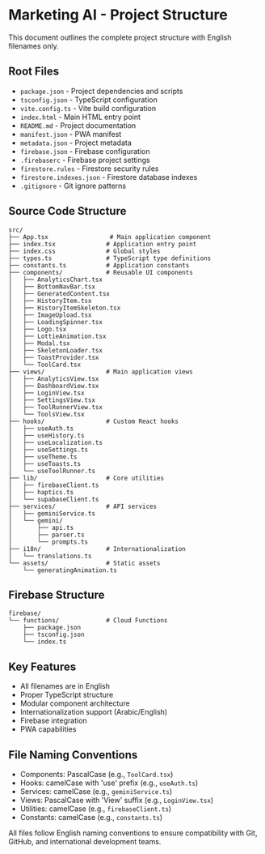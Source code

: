 # Marketing AI - Project Structure

This document outlines the complete project structure with English filenames only.

## Root Files
- `package.json` - Project dependencies and scripts
- `tsconfig.json` - TypeScript configuration
- `vite.config.ts` - Vite build configuration
- `index.html` - Main HTML entry point
- `README.md` - Project documentation
- `manifest.json` - PWA manifest
- `metadata.json` - Project metadata
- `firebase.json` - Firebase configuration
- `.firebaserc` - Firebase project settings
- `firestore.rules` - Firestore security rules
- `firestore.indexes.json` - Firestore database indexes
- `.gitignore` - Git ignore patterns

## Source Code Structure
```
src/
├── App.tsx                 # Main application component
├── index.tsx              # Application entry point
├── index.css              # Global styles
├── types.ts               # TypeScript type definitions
├── constants.ts           # Application constants
├── components/            # Reusable UI components
│   ├── AnalyticsChart.tsx
│   ├── BottomNavBar.tsx
│   ├── GeneratedContent.tsx
│   ├── HistoryItem.tsx
│   ├── HistoryItemSkeleton.tsx
│   ├── ImageUpload.tsx
│   ├── LoadingSpinner.tsx
│   ├── Logo.tsx
│   ├── LottieAnimation.tsx
│   ├── Modal.tsx
│   ├── SkeletonLoader.tsx
│   ├── ToastProvider.tsx
│   └── ToolCard.tsx
├── views/                 # Main application views
│   ├── AnalyticsView.tsx
│   ├── DashboardView.tsx
│   ├── LoginView.tsx
│   ├── SettingsView.tsx
│   ├── ToolRunnerView.tsx
│   └── ToolsView.tsx
├── hooks/                 # Custom React hooks
│   ├── useAuth.ts
│   ├── useHistory.ts
│   ├── useLocalization.ts
│   ├── useSettings.ts
│   ├── useTheme.ts
│   ├── useToasts.ts
│   └── useToolRunner.ts
├── lib/                   # Core utilities
│   ├── firebaseClient.ts
│   ├── haptics.ts
│   └── supabaseClient.ts
├── services/              # API services
│   ├── geminiService.ts
│   └── gemini/
│       ├── api.ts
│       ├── parser.ts
│       └── prompts.ts
├── i18n/                  # Internationalization
│   └── translations.ts
└── assets/                # Static assets
    └── generatingAnimation.ts
```

## Firebase Structure
```
firebase/
└── functions/             # Cloud Functions
    ├── package.json
    ├── tsconfig.json
    └── index.ts
```

## Key Features
- All filenames are in English
- Proper TypeScript structure
- Modular component architecture
- Internationalization support (Arabic/English)
- Firebase integration
- PWA capabilities

## File Naming Conventions
- Components: PascalCase (e.g., `ToolCard.tsx`)
- Hooks: camelCase with 'use' prefix (e.g., `useAuth.ts`)
- Services: camelCase (e.g., `geminiService.ts`)
- Views: PascalCase with 'View' suffix (e.g., `LoginView.tsx`)
- Utilities: camelCase (e.g., `firebaseClient.ts`)
- Constants: camelCase (e.g., `constants.ts`)

All files follow English naming conventions to ensure compatibility with Git, GitHub, and international development teams.